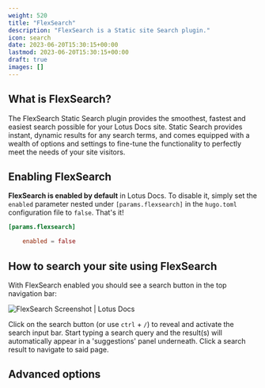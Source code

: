 ```yaml
---
weight: 520
title: "FlexSearch"
description: "FlexSearch is a Static site Search plugin."
icon: search
date: 2023-06-20T15:30:15+00:00
lastmod: 2023-06-20T15:30:15+00:00
draft: true
images: []
---
```


## What is FlexSearch?

The FlexSearch Static Search plugin provides the smoothest, fastest and easiest search possible for your Lotus Docs site. Static Search provides instant, dynamic results for any search terms, and comes equipped with a wealth of options and settings to fine-tune the functionality to perfectly meet the needs of your site visitors.

## Enabling FlexSearch

**FlexSearch is enabled by default** in Lotus Docs. To disable it, simply set the `enabled` parameter nested under `[params.flexsearch]` in the `hugo.toml` configuration file to `false`. That's it!

```toml
[params.flexsearch]

    enabled = false
```

## How to search your site using FlexSearch

With FlexSearch enabled you should see a search button in the top navigation bar:

![FlexSearch Screenshot | Lotus Docs](https://res.cloudinary.com/lotuslabs/image/upload/v1688442518/Lotus%20Docs/images/lotus_docs_flexsearch_ui_components_diagram_v1.1_jp2f0l.webp "FlexSearch components: **1.** Search Button **2.** Search Input Bar **3.** Search Result | Lotus Docs")

Click on the search button (or use `ctrl` + `/`) to reveal and activate the search input bar. Start typing a search query and the result(s) will automatically appear in a 'suggestions' panel underneath. Click a search result to navigate to said page.

## Advanced options